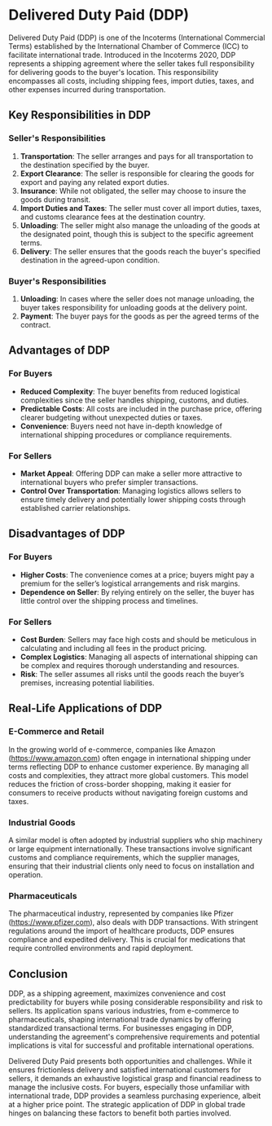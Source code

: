 # Delivered Duty Paid (DDP)

Delivered Duty Paid (DDP) is one of the Incoterms (International Commercial Terms) established by the International Chamber of Commerce (ICC) to facilitate international trade. Introduced in the Incoterms 2020, DDP represents a shipping agreement where the seller takes full responsibility for delivering goods to the buyer's location. This responsibility encompasses all costs, including shipping fees, import duties, taxes, and other expenses incurred during transportation.

## Key Responsibilities in DDP

### Seller's Responsibilities

1. **Transportation**: The seller arranges and pays for all transportation to the destination specified by the buyer.
2. **Export Clearance**: The seller is responsible for clearing the goods for export and paying any related export duties.
3. **Insurance**: While not obligated, the seller may choose to insure the goods during transit.
4. **Import Duties and Taxes**: The seller must cover all import duties, taxes, and customs clearance fees at the destination country.
5. **Unloading**: The seller might also manage the unloading of the goods at the designated point, though this is subject to the specific agreement terms.
6. **Delivery**: The seller ensures that the goods reach the buyer's specified destination in the agreed-upon condition.

### Buyer's Responsibilities

1. **Unloading**: In cases where the seller does not manage unloading, the buyer takes responsibility for unloading goods at the delivery point.
2. **Payment**: The buyer pays for the goods as per the agreed terms of the contract.

## Advantages of DDP

### For Buyers

- **Reduced Complexity**: The buyer benefits from reduced logistical complexities since the seller handles shipping, customs, and duties.
- **Predictable Costs**: All costs are included in the purchase price, offering clearer budgeting without unexpected duties or taxes.
- **Convenience**: Buyers need not have in-depth knowledge of international shipping procedures or compliance requirements.

### For Sellers

- **Market Appeal**: Offering DDP can make a seller more attractive to international buyers who prefer simpler transactions.
- **Control Over Transportation**: Managing logistics allows sellers to ensure timely delivery and potentially lower shipping costs through established carrier relationships.
  
## Disadvantages of DDP

### For Buyers

- **Higher Costs**: The convenience comes at a price; buyers might pay a premium for the seller’s logistical arrangements and risk margins.
- **Dependence on Seller**: By relying entirely on the seller, the buyer has little control over the shipping process and timelines.

### For Sellers

- **Cost Burden**: Sellers may face high costs and should be meticulous in calculating and including all fees in the product pricing.
- **Complex Logistics**: Managing all aspects of international shipping can be complex and requires thorough understanding and resources.
- **Risk**: The seller assumes all risks until the goods reach the buyer’s premises, increasing potential liabilities.

## Real-Life Applications of DDP

### E-Commerce and Retail

In the growing world of e-commerce, companies like Amazon (https://www.amazon.com) often engage in international shipping under terms reflecting DDP to enhance customer experience. By managing all costs and complexities, they attract more global customers. This model reduces the friction of cross-border shopping, making it easier for consumers to receive products without navigating foreign customs and taxes.

### Industrial Goods

A similar model is often adopted by industrial suppliers who ship machinery or large equipment internationally. These transactions involve significant customs and compliance requirements, which the supplier manages, ensuring that their industrial clients only need to focus on installation and operation.

### Pharmaceuticals

The pharmaceutical industry, represented by companies like Pfizer (https://www.pfizer.com), also deals with DDP transactions. With stringent regulations around the import of healthcare products, DDP ensures compliance and expedited delivery. This is crucial for medications that require controlled environments and rapid deployment.

## Conclusion

DDP, as a shipping agreement, maximizes convenience and cost predictability for buyers while posing considerable responsibility and risk to sellers. Its application spans various industries, from e-commerce to pharmaceuticals, shaping international trade dynamics by offering standardized transactional terms. For businesses engaging in DDP, understanding the agreement's comprehensive requirements and potential implications is vital for successful and profitable international operations.

Delivered Duty Paid presents both opportunities and challenges. While it ensures frictionless delivery and satisfied international customers for sellers, it demands an exhaustive logistical grasp and financial readiness to manage the inclusive costs. For buyers, especially those unfamiliar with international trade, DDP provides a seamless purchasing experience, albeit at a higher price point. The strategic application of DDP in global trade hinges on balancing these factors to benefit both parties involved.